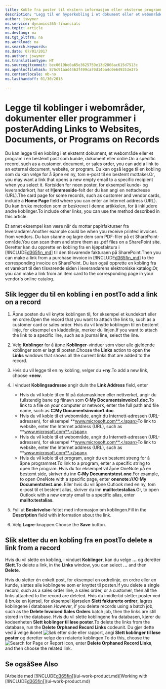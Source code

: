 ```yaml
---
title: Koble fra poster til ekstern informasjon eller eksterne programmer | Microsoft-dokumentasjon
description: "Legg til en hyperkobling i et dokument eller et webområde til en bestemt post, for eksempel en kunde eller et dokument."
author: jswymer
ms.service: dynamics365-financials
ms.topic: article
ms.devlang: na
ms.tgt_pltfrm: na
ms.workload: na
ms.search.keywords: 
ms.date: 07/01/2017
ms.author: jswymer
ms.translationtype: HT
ms.sourcegitcommit: bec0619be0a65e3625759e13d2866ac615d7513c
ms.openlocfilehash: 876c91aad4463f499ca70d14ba4c0e649353e37b
ms.contentlocale: nb-no
ms.lasthandoff: 01/30/2018

---
```

# <a name="adding-links-to-websites-documents-or-programs-on-records"></a><span data-ttu-id="10911-103">Legge til koblinger i webområder, dokumenter eller programmer i poster</span><span class="sxs-lookup"><span data-stu-id="10911-103">Adding Links to Websites, Documents, or Programs on Records</span></span>
<span data-ttu-id="10911-104">Du kan legge til en kobling i et eksternt dokument, et webområde eller et program i en bestemt post som kunde, dokument eller ordre.</span><span class="sxs-lookup"><span data-stu-id="10911-104">On a specific record, such as a customer, document, or sales order, you can add a link to an external document, website, or program.</span></span> <span data-ttu-id="10911-105">Du kan også legge til en kobling som du kan velge for å åpne en ny, tom e-post til en bestemt mottaker.</span><span class="sxs-lookup"><span data-stu-id="10911-105">Or, you may want a link that opens a new empty email to a specific recipient when you select it.</span></span> <span data-ttu-id="10911-106">Kortsiden for noen poster, for eksempel kunde- og leverandørkort, har et **Hjemmeside**-felt der du kan angi en nettadresse (URL).</span><span class="sxs-lookup"><span data-stu-id="10911-106">The card page for some records, such as customer and vendor cards, include a **Home Page** field where you can enter an Internet address (URL).</span></span> <span data-ttu-id="10911-107">Du kan bruke metoden som er beskrevet i denne artikkelen, for å inkludere andre koblinger.</span><span class="sxs-lookup"><span data-stu-id="10911-107">To include other links, you can use the method described in this article.</span></span>

<span data-ttu-id="10911-108">Et annet eksempel kan være når du mottar papirfakturaer fra leverandører.</span><span class="sxs-lookup"><span data-stu-id="10911-108">Another example could be when you receive printed invoices from vendors.</span></span> <span data-ttu-id="10911-109">Du kan skanne og lagre dem som PDF-filer på et SharePoint-område.</span><span class="sxs-lookup"><span data-stu-id="10911-109">You can scan them and store them as .pdf files on a SharePoint site.</span></span> <span data-ttu-id="10911-110">Deretter kan du opprette en kobling fra en kjøpsfaktura i [!INCLUDE[d365fin_md](includes/d365fin_md.md)] til den tilsvarende fakturaen på SharePoint.</span><span class="sxs-lookup"><span data-stu-id="10911-110">Then you can make a link from a purchase invoice in [!INCLUDE[d365fin_md](includes/d365fin_md.md)] to the corresponding invoice on  SharePoint.</span></span> <span data-ttu-id="10911-111">Du kan også opprette en kobling fra et varekort til den tilsvarende siden i leverandørens elektroniske katalog.</span><span class="sxs-lookup"><span data-stu-id="10911-111">Or, you can make a link from an item card to the corresponding page in your vendor's online catalog.</span></span>

## <a name="to-add-a-link-on-a-record"></a><span data-ttu-id="10911-112">Slik legger du til en kobling i en post</span><span class="sxs-lookup"><span data-stu-id="10911-112">To add a link on a record</span></span>   

1.  <span data-ttu-id="10911-113">Åpne posten du vil knytte koblingen til, for eksempel et kundekort eller en ordre.</span><span class="sxs-lookup"><span data-stu-id="10911-113">Open the record that you want to attach the link to, such as a customer card or sales order.</span></span> <span data-ttu-id="10911-114">Hvis du vil knytte koblingen til en bestemt linje, for eksempel en kladdelinje, merker du linjen.</span><span class="sxs-lookup"><span data-stu-id="10911-114">If you want to attach the link to a specific line, such as a journal line, select the line.</span></span>  

2.  <span data-ttu-id="10911-115">Velg **Koblinger** for å åpne **Koblinger**-vinduer som viser alle gjeldende koblinger som er lagt til posten.</span><span class="sxs-lookup"><span data-stu-id="10911-115">Choose the **Links** action to open the **Links** windows that shows all the current links that are added to the record.</span></span>

3. <span data-ttu-id="10911-116">Hvis du vil legge til en ny kobling, velger du **+ny**.</span><span class="sxs-lookup"><span data-stu-id="10911-116">To add a new link, choose **+new**.</span></span>

4.  <span data-ttu-id="10911-117">I vinduet **Koblingsadresse** angir du</span><span class="sxs-lookup"><span data-stu-id="10911-117">In the **Link Address** field, enter</span></span>

    -   <span data-ttu-id="10911-118">Hvis du vil koble til en fil på datamaskinen eller nettverket, angir du fullstendig bane og filnavn som **C:My Documentsinvoice1.doc**.</span><span class="sxs-lookup"><span data-stu-id="10911-118">To link to a file on your computer or network, enter the full path and file name, such as  **C:My Documentsinvoice1.doc**.</span></span>
    -   <span data-ttu-id="10911-119">Hvis du vil koble til et webområde, angir du Internett-adressen (URL-adressen), for eksempel **www.microsoft.com**.</span><span class="sxs-lookup"><span data-stu-id="10911-119">To link to website, enter the Internet address (URL), such as **www.microsoft.com**.</span></span>
    -   <span data-ttu-id="10911-120">Hvis du vil koble til et webområde, angir du Internett-adressen (URL-adressen), for eksempel **www.microsoft.com**.</span><span class="sxs-lookup"><span data-stu-id="10911-120">To link to website, enter the Internet address (URL), such as **www.microsoft.com**.</span></span>
    -   <span data-ttu-id="10911-121">Hvis du vil koble til et program, angir du en bestemt streng for å åpne programmet.</span><span class="sxs-lookup"><span data-stu-id="10911-121">To link to a program, enter a specific string to open the program.</span></span> <span data-ttu-id="10911-122">Hvis du for eksempel vil åpne OneNote på en bestemt side, skriver du inn **C:My Documentstest.one**.</span><span class="sxs-lookup"><span data-stu-id="10911-122">For example, to open OneNote with a specific page, enter **onenote:///C:My Documentstest.one**.</span></span> <span data-ttu-id="10911-123">Eller hvis du vil åpne Outlook med en ny, tom e-post til et bestemt alias, skriver du inn **mailto:testalias**.</span><span class="sxs-lookup"><span data-stu-id="10911-123">Or, to open Outlook with a new empty email to a specific alias, enter **mailto:testalias**.</span></span>  

5.  <span data-ttu-id="10911-124">Fyll ut **Beskrivelse**-feltet med informasjon om koblingen.</span><span class="sxs-lookup"><span data-stu-id="10911-124">Fill in the **Description** field with information about the link.</span></span>  

6.  <span data-ttu-id="10911-125">Velg **Lagre**-knappen.</span><span class="sxs-lookup"><span data-stu-id="10911-125">Choose the **Save** button.</span></span>  

## <a name="to-delete-a-link-from-a-record"></a><span data-ttu-id="10911-126">Slik sletter du en kobling fra en post</span><span class="sxs-lookup"><span data-stu-id="10911-126">To delete a link from a record</span></span>  

<span data-ttu-id="10911-127">Hvis du vil slette en kobling, i vinduet **Koblinger**, kan du velge **...** og deretter **Slett**.</span><span class="sxs-lookup"><span data-stu-id="10911-127">To delete a link, in the **Links** window, you can select **...** and then **Delete**.</span></span>

<span data-ttu-id="10911-128">Hvis du sletter én enkelt post, for eksempel en ordrelinje, en ordre eller en kunde, slettes alle koblingene som er knyttet til posten.</span><span class="sxs-lookup"><span data-stu-id="10911-128">If you delete a single record, such as a sales order line, a sales order, or a customer, then all the links attached to the record are deleted.</span></span> <span data-ttu-id="10911-129">Hvis du imidlertid sletter poster ved å bruke en kjørsel, for eksempel kjørselen **Slett fakturerte ordrer**, lagres koblingene i databasen.</span><span class="sxs-lookup"><span data-stu-id="10911-129">However, if you delete records using a batch job, such as the **Delete Invoiced Sales Orders** batch job, then the links are still stored in the database.</span></span> <span data-ttu-id="10911-130">Hvis du vil slette koblingene fra databasen, kjører du kodeenheten **Slett koblinger til løse poster**.</span><span class="sxs-lookup"><span data-stu-id="10911-130">To delete the links from the database, run the **Delete Orphaned Record Links** codeunit.</span></span> <span data-ttu-id="10911-131">Du gjør dette ved å velge ikonet ![Søk etter side eller rapport](media/ui-search/search_small.png "Søk etter side eller rapport"), angi **Slett koblinger til løse poster** og deretter velge den relaterte koblingen.</span><span class="sxs-lookup"><span data-stu-id="10911-131">To do this, choose the ![Search for Page or Report](media/ui-search/search_small.png "Search for Page or Report icon") icon, enter **Delete Orphaned Record Links**, and then choose the related link.</span></span>   

<!-- ### To run delete orphaned record links  

1.  Choose the ![Search for Page or Report](media/ui-search/search_small.png "Search for Page or Report icon") icon, enter **Data Deletion**, and then choose the related link.  

2.  On the **Data Deletion** page, choose **Tasks**, and then choose **Delete Orphaned Record Links**.  -->

## <a name="see-also"></a><span data-ttu-id="10911-132">Se også</span><span class="sxs-lookup"><span data-stu-id="10911-132">See Also</span></span>  
<span data-ttu-id="10911-133">[Arbeide med [!INCLUDE[d365fin](includes/d365fin_md.md)]](ui-work-product.md)</span><span class="sxs-lookup"><span data-stu-id="10911-133">[Working with [!INCLUDE[d365fin](includes/d365fin_md.md)]](ui-work-product.md)</span></span>  

